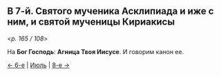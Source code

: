 
## В 7-й. Святого мученика Асклипиада и иже с ним, и святой мученицы Кириакисы

<*p. 165 / 108*>

На **Бог Господь**: **Агница Твоя Иисусе**. И говорим канон ее. 

[← 6-е](07_06_MES.ru.md) | [Июль](README.md#7-й) | [8-е →](07_08_MES.ru.md)
